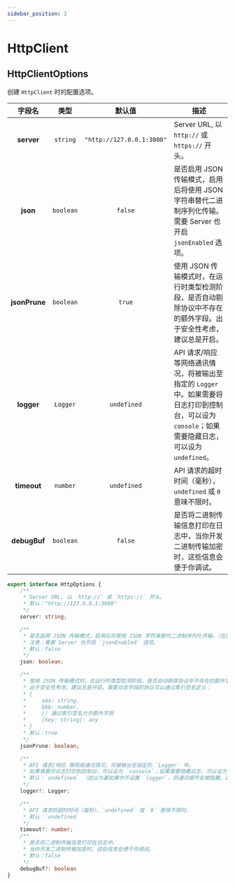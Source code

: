 ```yaml
---
sidebar_position: 2
---
```


# HttpClient

## HttpClientOptions

创建 `HttpClient` 时的配置选项。

| 字段名 | 类型 | 默认值 | 描述 |
| :-: | :-: | :-: | - |
| **server** | `string` | `"http://127.0.0.1:3000"` | Server URL, 以 `http://` 或 `https://` 开头。 |
| **json** | `boolean` | `false` | 是否启用 JSON 传输模式，启用后将使用 JSON 字符串替代二进制序列化传输。需要 Server 也开启 `jsonEnabled` 选项。 |
| **jsonPrune** | `boolean` | `true` | 使用 JSON 传输模式时，在运行时类型检测阶段，是否自动剔除协议中不存在的额外字段。出于安全性考虑，建议总是开启。|
| **logger** | `Logger` | `undefined` | API 请求/响应 等网络通讯情况，将被输出至指定的 `Logger` 中。如果需要将日志打印到控制台，可以设为 `console`；如果需要隐藏日志，可以设为 `undefined`。 |
| **timeout** | `number` | `undefined` | API 请求的超时时间（毫秒），`undefined` 或 `0` 意味不限时。 |
| **debugBuf** | `boolean` | `false` | 是否将二进制传输信息打印在日志中，当你开发二进制传输加密时，这些信息会便于你调试。 |

```ts
export interface HttpOptions {
    /** 
     * Server URL, 以 `http://` 或 `https://` 开头。
     * 默认："http://127.0.0.1:3000"
     */
    server: string;

    /** 
     * 是否启用 JSON 传输模式，启用后将使用 JSON 字符串替代二进制序列化传输。（也进行运行时类型检测）
     * 注意：需要 Server 也开启 `jsonEnabled` 选项。
     * 默认：false
     */
    json: boolean;

    /**
     * 使用 JSON 传输模式时，在运行时类型检测阶段，是否自动剔除协议中不存在的额外字段。
     * 出于安全性考虑，建议总是开启，需要动态字段的协议可以通过索引签名定义：
     * {
     *     aaa: string,
     *     bbb: number,
     *     // 通过索引签名允许额外字段
     *     [key: string]: any
     * }
     * 默认：true
     */
    jsonPrune: boolean;

    /**
     * API 请求/响应 等网络通讯情况，将被输出至指定的 `Logger` 中。
     * 如果需要将日志打印到控制台，可以设为 `console`；如果需要隐藏日志，可以设为 `undefined`。
     * 默认：`undefined` （这以为着如果你不设置 `logger`，则通讯细节会被隐藏，这有利于防止破解和提升安全性。）
     */
    logger?: Logger;

    /** 
     * API 请求的超时时间（毫秒），`undefined` 或 `0` 意味不限时。
     * 默认：`undefined`
     */
    timeout?: number;
    /**
     * 是否将二进制传输信息打印在日志中。
     * 当你开发二进制传输加密时，这些信息会便于你调试。
     * 默认：false
     */
    debugBuf?: boolean
}
```